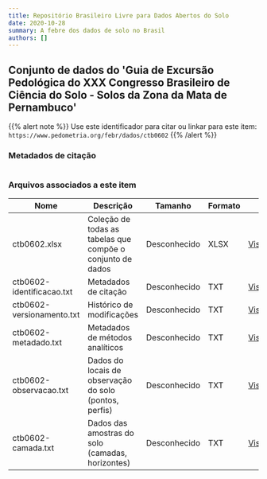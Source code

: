 ```yaml
---
title: Repositório Brasileiro Livre para Dados Abertos do Solo
date: 2020-10-28
summary: A febre dos dados de solo no Brasil
authors: []
---
```


## Conjunto de dados do  'Guia de Excursão Pedológica do XXX Congresso Brasileiro de Ciência do Solo - Solos da Zona da Mata de Pernambuco'

<style>
div.alert > div {
    font-size: 0.8rem;
}
</style>

{{% alert note %}}
Use este identificador para citar ou linkar para este item: `https://www.pedometria.org/febr/dados/ctb0602`
{{% /alert %}}

### Metadados de citação

<table>
<!-- Fonte: https://gist.github.com/jfreels/6814721 -->
<script src="http://d3js.org/d3.v3.min.js" charset="utf-8"></script>
<script type='text/javascript' src='/febr/busca/script.js'></script>
<script type='text/javascript'>
  d3.tsv('ctb0602-identificacao.txt',function (data) {
    var columns = ['campo', 'valor']
    tabulate(data, columns)
  })
</script>
</table>

### Arquivos associados a este item

<table style="width:100%">
  <thead>
    <tr>
      <th>Nome</th>
      <th>Descrição</th>
      <th>Tamanho</th>
      <th>Formato</th>
      <th></th>
    </tr>
  </thead>
  <tbody>
    <tr>
      <td>ctb0602.xlsx</td>
      <td>Coleção de todas as tabelas que compõe o conjunto de dados</td>
      <td>Desconhecido</td>
      <td>XLSX</td>
      <td><a href="https://cloud.utfpr.edu.br/index.php/s/Df6dhfzYJ1DDeso/download?path=%2Fctb0602&files=ctb0602.xlsx" class="btn btn-primary btn-block" role="button">Visualizar/Abrir</a></td>
    </tr>
    <tr>
      <td>ctb0602-identificacao.txt</td>
      <td>Metadados de citação</td>
      <td>Desconhecido</td>
      <td>TXT</td>
      <td><a href="https://cloud.utfpr.edu.br/index.php/s/Df6dhfzYJ1DDeso/download?path=%2Fctb0602&files=ctb0602-identificacao.txt" class="btn btn-primary btn-block" role="button">Visualizar/Abrir</a></td>
    </tr>
    <tr>
      <td>ctb0602-versionamento.txt</td>
      <td>Histórico de modificações</td>
      <td>Desconhecido</td>
      <td>TXT</td>
      <td><a href="https://cloud.utfpr.edu.br/index.php/s/Df6dhfzYJ1DDeso/download?path=%2Fctb0602&files=ctb0602-versionamento.txt" class="btn btn-primary btn-block" role="button">Visualizar/Abrir</a></td>
    </tr>
    <tr>
      <td>ctb0602-metadado.txt</td>
      <td>Metadados de métodos analíticos</td>
      <td>Desconhecido</td>
      <td>TXT</td>
      <td><a href="https://cloud.utfpr.edu.br/index.php/s/Df6dhfzYJ1DDeso/download?path=%2Fctb0602&files=ctb0602-metadado.txt" class="btn btn-primary btn-block" role="button">Visualizar/Abrir</a></td>
    </tr>
    <tr>
      <td>ctb0602-observacao.txt</td>
      <td>Dados do locais de observação do solo (pontos, perfis)</td>
      <td>Desconhecido</td>
      <td>TXT</td>
      <td><a href="https://cloud.utfpr.edu.br/index.php/s/Df6dhfzYJ1DDeso/download?path=%2Fctb0602&files=ctb0602-observacao.txt" class="btn btn-primary btn-block" role="button">Visualizar/Abrir</a></td>
    </tr>
    <tr>
      <td>ctb0602-camada.txt</td>
      <td>Dados das amostras do solo (camadas, horizontes)</td>
      <td>Desconhecido</td>
      <td>TXT</td>
      <td><a href="https://cloud.utfpr.edu.br/index.php/s/Df6dhfzYJ1DDeso/download?path=%2Fctb0602&files=ctb0602-camada.txt" class="btn btn-primary btn-block" role="button">Visualizar/Abrir</a></td>
    </tr>
  </tbody>
</table>
